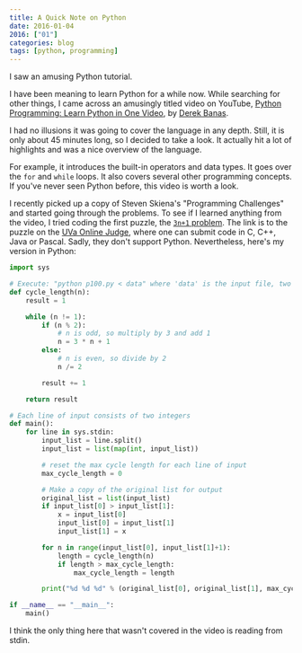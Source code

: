 ```yaml
---
title: A Quick Note on Python
date: 2016-01-04
2016: ["01"]
categories: blog
tags: [python, programming]
---
```


I saw an amusing Python tutorial.
<!--more-->

I have been meaning to learn Python for a while now. While searching for other things, I came across an amusingly titled video on YouTube, [Python Programming: Learn Python in One Video](https://www.youtube.com/watch?v=N4mEzFDjqtA&list=PLGLfVvz_LVvSX7fVd4OUFp_ODd86H0ZIY&index=2), by [Derek Banas](https://www.youtube.com/user/derekbanas).

I had no illusions it was going to cover the language in any depth. Still, it is only about 45 minutes long, so I decided to take a look. It actually hit a lot of highlights and was a nice overview of the language.

For example, it introduces the built-in operators and data types. It goes over the `for` and `while` loops. It also covers several other programming concepts. If you've never seen Python before, this video is worth a look.

I recently picked up a copy of Steven Skiena's "Programming Challenges" and started going through the problems. To see if I learned anything from the video, I tried coding the first puzzle, the [`3n+1` problem](https://uva.onlinejudge.org/index.php?option=com_onlinejudge&Itemid=8&category=3&page=show_problem&problem=36). The link is to the puzzle on the [UVa Online Judge](https://uva.onlinejudge.org/), where one can submit code in C, C++, Java or Pascal. Sadly, they don't support Python. Nevertheless, here's my version in Python:

```python
import sys

# Execute: "python p100.py < data" where 'data' is the input file, two integers per line.
def cycle_length(n):
    result = 1

    while (n != 1):
        if (n % 2):
            # n is odd, so multiply by 3 and add 1
            n = 3 * n + 1
        else:
            # n is even, so divide by 2
            n /= 2

        result += 1

    return result

# Each line of input consists of two integers
def main():
    for line in sys.stdin:
        input_list = line.split()
        input_list = list(map(int, input_list))

        # reset the max cycle length for each line of input
        max_cycle_length = 0

        # Make a copy of the original list for output
        original_list = list(input_list)
        if input_list[0] > input_list[1]:
            x = input_list[0]
            input_list[0] = input_list[1]
            input_list[1] = x

        for n in range(input_list[0], input_list[1]+1):
            length = cycle_length(n)
            if length > max_cycle_length:
                max_cycle_length = length

        print("%d %d %d" % (original_list[0], original_list[1], max_cycle_length))

if __name__ == "__main__":
    main()
```

I think the only thing here that wasn't covered in the video is reading from stdin.
